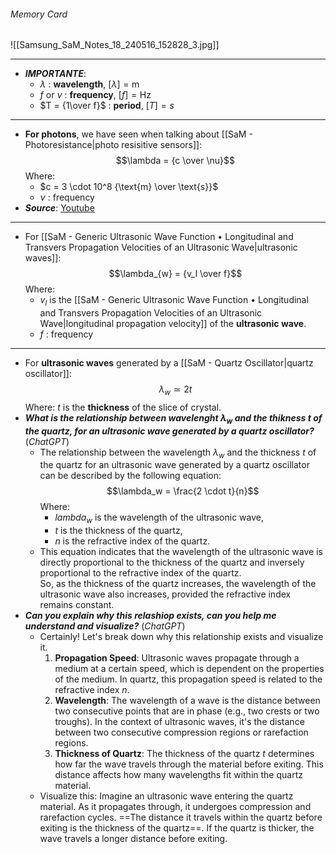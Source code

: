 ###### Memory Card
![[Samsung_SaM_Notes_18_240516_152828_3.jpg]]

---
- ***IMPORTANTE***:
	- $\lambda$ : **wavelength**, $\left[\lambda\right]= \text{m}$
	- $f$ or $\nu$ : **frequency**, $\left[f\right]= \text{Hz}$
	- $T = {1\over f}$ : **period**, $\left[T\right]=s$
---
- **For photons**, we have seen when talking about [[SaM - Photoresistance|photo resisitive sensors]]:$$\lambda = {c \over \nu}$$Where:
	- $c = 3 \cdot 10^8 {\text{m} \over \text{s}}$
	- $\nu$ : frequency
- ***Source***: [Youtube](https://www.youtube.com/watch?v=DSz4ZILAneQ)
---
- For [[SaM - Generic Ultrasonic Wave Function • Longitudinal and Transvers Propagation Velocities of an Ultrasonic Wave|ultrasonic waves]]:$$\lambda_{w} = {v_l \over f}$$Where:
	- $v_l$ is the [[SaM - Generic Ultrasonic Wave Function • Longitudinal and Transvers Propagation Velocities of an Ultrasonic Wave|longitudinal propagation velocity]] of the **ultrasonic wave**.
	- $f$ : frequency

---
- For **ultrasonic waves** generated by a [[SaM - Quartz Oscillator|quartz oscillator]]:$$\lambda_w \simeq 2t$$Where: $t$ is the **thickness** of the slice of crystal.
- ***What is the relationship between wavelenght $\lambda_w$ and the thikness $t$ of the quartz, for an ultrasonic wave generated by a quartz oscillator?*** (*ChatGPT*)
	- The relationship between the wavelength $\lambda_w$ and the thickness $t$ of the quartz for an ultrasonic wave generated by a quartz oscillator can be described by the following equation:$$\lambda_w = \frac{2 \cdot t}{n}$$Where:
		- $lambda_w$ is the wavelength of the ultrasonic wave,
		- $t$ is the thickness of the quartz,
		- $n$ is the refractive index of the quartz.
	- This equation indicates that the wavelength of the ultrasonic wave is directly proportional to the thickness of the quartz and inversely proportional to the refractive index of the quartz.<br>So, as the thickness of the quartz increases, the wavelength of the ultrasonic wave also increases, provided the refractive index remains constant.
- ***Can you explain why this relashiop exists, can you help me understand and visualize?*** (*ChatGPT*)
	- Certainly! Let's break down why this relationship exists and visualize it.
		1. **Propagation Speed**: Ultrasonic waves propagate through a medium at a certain speed, which is dependent on the properties of the medium. In quartz, this propagation speed is related to the refractive index $n$.
		2. **Wavelength**: The wavelength of a wave is the distance between two consecutive points that are in phase (e.g., two crests or two troughs). In the context of ultrasonic waves, it's the distance between two consecutive compression regions or rarefaction regions.
		3. **Thickness of Quartz**: The thickness of the quartz $t$ determines how far the wave travels through the material before exiting. This distance affects how many wavelengths fit within the quartz material.
	- Visualize this: Imagine an ultrasonic wave entering the quartz material. As it propagates through, it undergoes compression and rarefaction cycles. ==The distance it travels within the quartz before exiting is the thickness of the quartz==. If the quartz is thicker, the wave travels a longer distance before exiting.

